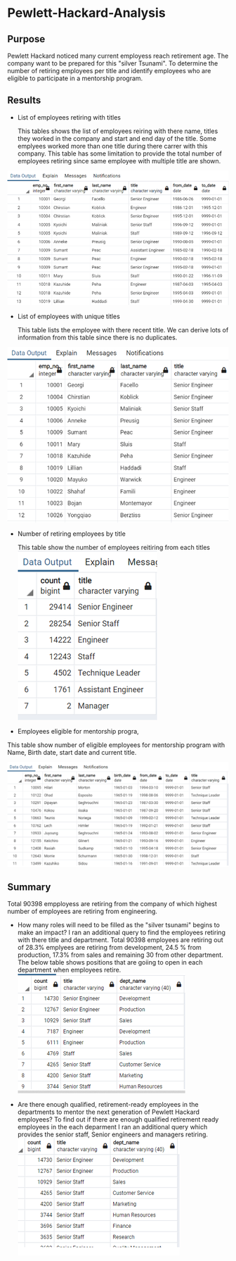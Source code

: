# Pewlett-Hackard-Analysis
## Purpose

Pewlett Hackard noticed many current employess reach retirement age. The company want to be prepared for this "silver Tsunami".  To determine the number of retiring employees per title and identify employees who are eligible to participate in a mentorship program. 


## Results

- List of employees retiring with titles 

    This tables shows the list of employees reiring with there name, titles they worked in the company and start and end day of the title. Some emplyees worked more than one title during there carrer with this company. This table has some limitation to provide the total number of employees retiring since same employee with multiple title are shown.

![Retirement_ttile](https://github.com/11nithin/Pewlett-Hackard-Analysis/blob/main/Resources/retirement_titles.PNG)

- List of employees with unique titles

    This table lists the employee with there recent title. We can derive lots of information from this table since there is no duplicates.

![unique_titles](https://github.com/11nithin/Pewlett-Hackard-Analysis/blob/main/Resources/unique_titles.PNG)

- Number of retiring employees by title

    This table show the number of employees reitiring from each titles
![retiring_employees](https://github.com/11nithin/Pewlett-Hackard-Analysis/blob/main/Resources/retiring_titles.PNG)

- Employees eligible for mentorship progra,

This table show number of eligible employees for mentorship program with Name, Birth date, start date and current title.

![mentorship](https://github.com/11nithin/Pewlett-Hackard-Analysis/blob/main/Resources/mentorship_eligibilty.PNG)



## Summary

Total 90398 empployess are retiring from the company of which highest number of employees are retiring from engineering. 

- How many roles will need to be filled as the "silver tsunami" begins to make an impact?
 I ran an additional query to find the employees retiring with there title and department. Total 90398 employees are retiring out of 28.3% emplyees are retiring from development, 24.5 % from production, 17.3% from sales and remaining 30 from other department. The below table shows positions that are goiing to open in each department when employees retire.
![RETIRING BY TITLe](https://github.com/11nithin/Pewlett-Hackard-Analysis/blob/main/Resources/titles%20retiring%20by%20department.PNG)

- Are there enough qualified, retirement-ready employees in the departments to mentor the next generation of Pewlett Hackard employees?
   To find out if there are enough qualified retirement ready employees in the each deparment I ran an additional query which provides the senior staff, Senior engineers and managers retiring.
   ![qualified](https://github.com/11nithin/Pewlett-Hackard-Analysis/blob/main/Resources/Qualified%20retiring%20employees.PNG)
   
